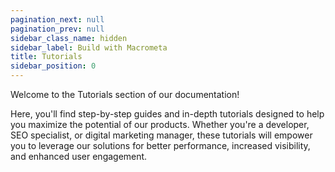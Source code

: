 ```yaml
---
pagination_next: null
pagination_prev: null
sidebar_class_name: hidden
sidebar_label: Build with Macrometa
title: Tutorials
sidebar_position: 0
---
```


Welcome to the Tutorials section of our documentation!

Here, you'll find step-by-step guides and in-depth tutorials designed to help you maximize the potential of our products. Whether you're a developer, SEO specialist, or digital marketing manager, these tutorials will empower you to leverage our solutions for better performance, increased visibility, and enhanced user engagement.

